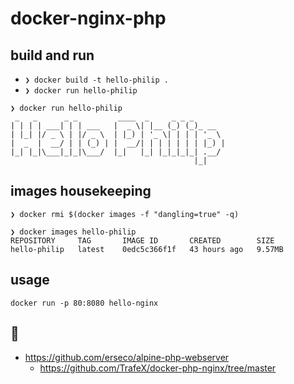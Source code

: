 # docker-nginx-php

## build and run

- `❯ docker build -t hello-philip .`
- `❯ docker run hello-philip`

```
❯ docker run hello-philip
 _   _      _ _         ____  _     _ _ _
| | | | ___| | | ___   |  _ \| |__ (_) (_)_ __
| |_| |/ _ \ | |/ _ \  | |_) | '_ \| | | | '_ \
|  _  |  __/ | | (_) | |  __/| | | | | | | |_) |
|_| |_|\___|_|_|\___/  |_|   |_| |_|_|_|_| .__/
                                         |_|
```

## images housekeeping

`❯ docker rmi $(docker images -f "dangling=true" -q)`

```
❯ docker images hello-philip
REPOSITORY     TAG       IMAGE ID       CREATED        SIZE
hello-philip   latest    0edc5c366f1f   43 hours ago   9.57MB
```

## usage

`docker run -p 80:8080 hello-nginx`

## :link:

- <https://github.com/erseco/alpine-php-webserver>
  - <https://github.com/TrafeX/docker-php-nginx/tree/master>
